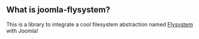 ## What is joomla-flysystem?

This is a library to integrate a cool filesystem abstraction named [Flysystem](http://flysystem.thephpleague.com/) with Joomla!  

